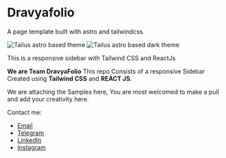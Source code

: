 # Dravyafolio

A page template built with astro and tailwindcss.

![Tailus astro based theme](./public/astrolus-light.png)
![Tailus astro based dark theme](./public/astrolus-dark.png)

 This is a responsive sidebar with Tailwind CSS and ReactJs

 **We are Team DravyaFolio**
 This repo Consists of a responsive Sidebar Created using **Tailwind CSS** and **REACT JS**.
 

We are attaching the Samples here, You are most welcomed to make a pull and add your creativity here.
<!-- 
![Sample Image](sidebar_projects/public/image.png)  
![Sample Image](sidebar_projects/public/image(2).png)  
![Sample Image](sidebar_projects/public/image(3).png)  
![Sample Image](sidebar_projects/public/image(4).png)  
 -->


Contact me: 
* [Email](dravya.shs@gmail.com)  
* [Telegram](https://t.me/dravyabansal)   
* [LinkedIn](https://linkedin.com/in/dravyabansal)  
* [Instagram](https://instagram.com/dravyabansal)    



